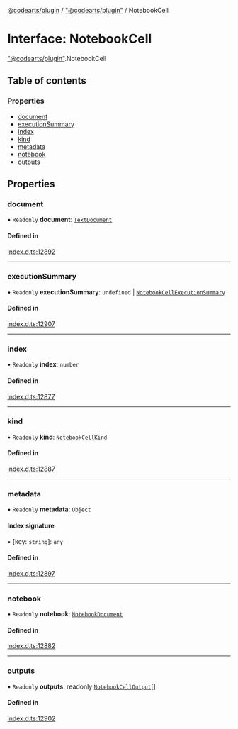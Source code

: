 [@codearts/plugin](../README.md) / ["@codearts/plugin"](../modules/_codearts_plugin_.md) / NotebookCell

# Interface: NotebookCell

["@codearts/plugin"](../modules/_codearts_plugin_.md).NotebookCell

## Table of contents

### Properties

- [document](codearts_plugin_.NotebookCell.md#document)
- [executionSummary](codearts_plugin_.NotebookCell.md#executionsummary)
- [index](codearts_plugin_.NotebookCell.md#index)
- [kind](codearts_plugin_.NotebookCell.md#kind)
- [metadata](codearts_plugin_.NotebookCell.md#metadata)
- [notebook](codearts_plugin_.NotebookCell.md#notebook)
- [outputs](codearts_plugin_.NotebookCell.md#outputs)

## Properties

### document

• `Readonly` **document**: [`TextDocument`](codearts_plugin_.TextDocument.md)

#### Defined in

[index.d.ts:12892](https://github.com/huaweicloud/cloudide-plugin-api/blob/203b986/index.d.ts#L12892)

___

### executionSummary

• `Readonly` **executionSummary**: `undefined` \| [`NotebookCellExecutionSummary`](codearts_plugin_.NotebookCellExecutionSummary.md)

#### Defined in

[index.d.ts:12907](https://github.com/huaweicloud/cloudide-plugin-api/blob/203b986/index.d.ts#L12907)

___

### index

• `Readonly` **index**: `number`

#### Defined in

[index.d.ts:12877](https://github.com/huaweicloud/cloudide-plugin-api/blob/203b986/index.d.ts#L12877)

___

### kind

• `Readonly` **kind**: [`NotebookCellKind`](../enums/codearts_plugin_.NotebookCellKind.md)

#### Defined in

[index.d.ts:12887](https://github.com/huaweicloud/cloudide-plugin-api/blob/203b986/index.d.ts#L12887)

___

### metadata

• `Readonly` **metadata**: `Object`

#### Index signature

▪ [key: `string`]: `any`

#### Defined in

[index.d.ts:12897](https://github.com/huaweicloud/cloudide-plugin-api/blob/203b986/index.d.ts#L12897)

___

### notebook

• `Readonly` **notebook**: [`NotebookDocument`](codearts_plugin_.NotebookDocument.md)

#### Defined in

[index.d.ts:12882](https://github.com/huaweicloud/cloudide-plugin-api/blob/203b986/index.d.ts#L12882)

___

### outputs

• `Readonly` **outputs**: readonly [`NotebookCellOutput`](../classes/codearts_plugin_.NotebookCellOutput.md)[]

#### Defined in

[index.d.ts:12902](https://github.com/huaweicloud/cloudide-plugin-api/blob/203b986/index.d.ts#L12902)
